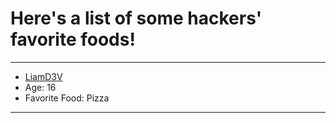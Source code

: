 # Here's a list of some hackers' favorite foods!
---
- [LiamD3V](https://github.com/LiamD3V)
- Age: 16
- Favorite Food: Pizza
---
